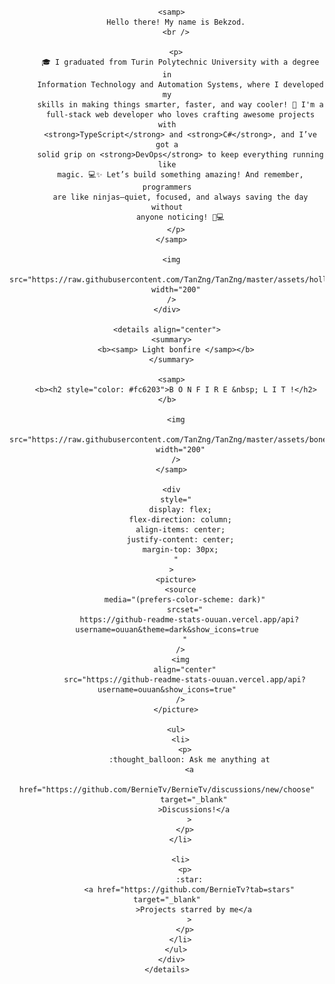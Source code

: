 <div align="center">
      <br />

      <samp>
        Hello there! My name is Bekzod.
        <br />

        <p>
          🎓 I graduated from Turin Polytechnic University with a degree in
          Information Technology and Automation Systems, where I developed my
          skills in making things smarter, faster, and way cooler! 🚀 I'm a
          full-stack web developer who loves crafting awesome projects with
          <strong>TypeScript</strong> and <strong>C#</strong>, and I’ve got a
          solid grip on <strong>DevOps</strong> to keep everything running like
          magic. 💻✨ Let’s build something amazing! And remember, programmers
          are like ninjas—quiet, focused, and always saving the day without
          anyone noticing! 🥷💻
        </p>
      </samp>

      <img
        src="https://raw.githubusercontent.com/TanZng/TanZng/master/assets/hollor_knight3.gif"
        width="200"
      />
    </div>

    <details align="center">
      <summary>
        <b><samp> Light bonfire </samp></b>
      </summary>

      <samp>
        <b><h2 style="color: #fc6203">B O N F I R E &nbsp; L I T !</h2></b>

        <img
          src="https://raw.githubusercontent.com/TanZng/TanZng/master/assets/bonefire.gif"
          width="200"
        />
      </samp>

      <div
        style="
          display: flex;
          flex-direction: column;
          align-items: center;
          justify-content: center;
          margin-top: 30px;
        "
      >
        <picture>
          <source
            media="(prefers-color-scheme: dark)"
            srcset="
              https://github-readme-stats-ouuan.vercel.app/api?username=ouuan&theme=dark&show_icons=true
            "
          />
          <img
            align="center"
            src="https://github-readme-stats-ouuan.vercel.app/api?username=ouuan&show_icons=true"
          />
        </picture>

        <ul>
          <li>
            <p>
              :thought_balloon: Ask me anything at
              <a
                href="https://github.com/BernieTv/BernieTv/discussions/new/choose"
                target="_blank"
                >Discussions!</a
              >
            </p>
          </li>

          <li>
            <p>
              :star:
              <a href="https://github.com/BernieTv?tab=stars" target="_blank"
                >Projects starred by me</a
              >
            </p>
          </li>
        </ul>
      </div>
    </details>
